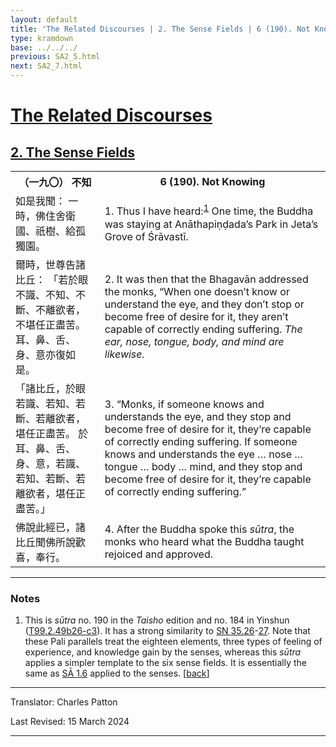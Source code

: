 ```yaml
---
layout: default
title: 'The Related Discourses | 2. The Sense Fields | 6 (190). Not Knowing'
type: kramdown
base: ../../../
previous: SA2_5.html
next: SA2_7.html
---
```


<h1><a href='../index.html'>The Related Discourses</a></h1>
<h2><a href='index.html'>2. The Sense Fields</a></h2>

<table class="trans">
  <th class='ch'>（一九〇） 不知</th>
  <th class='en'>6 (190). Not Knowing</th>
  <tr>
    <td class="ch" title='t99.2.49b26'>如是我聞： 一時，佛住舍衛國、祇樹、給孤獨園。</td>
    <td id='p1'>1. Thus I have heard:<sup id="ref1"><a href="#n1">1</a></sup> One time, the Buddha was staying at Anāthapiṇḍada’s Park in Jeta’s Grove of Śrāvastī.</td>
  </tr>
  <tr>
    <td class="ch" title='t99.2.49b27'>爾時，世尊告諸比丘： 「若於眼不識、不知、不斷、不離欲者，不堪任正盡苦。 耳、鼻、舌、身、意亦復如是。</td>
    <td id='p2'>2. It was then that the Bhagavān addressed the monks, “When one doesn’t know or understand the eye, and they don’t stop or become free of desire for it, they aren’t capable of correctly ending suffering. <em>The ear, nose, tongue, body, and mind are likewise.</em></td>
  </tr>
  <tr>
    <td class="ch" title='t99.2.49b29'>「諸比丘，於眼若識、若知、若斷、若離欲者，堪任正盡苦。 於耳、鼻、舌、身、意，若識、若知、若斷、若離欲者，堪任正盡苦。」</td>
    <td id='p3'>3. “Monks, if someone knows and understands the eye, and they stop and become free of desire for it, they’re capable of correctly ending suffering. If someone knows and understands the eye … nose … tongue … body … mind, and they stop and become free of desire for it, they’re capable of correctly ending suffering.”</td>
  </tr>
  <tr>
    <td class="ch" title='t99.2.49c2'>佛說此經已，諸比丘聞佛所說歡喜，奉行。</td>
    <td id='p4'>4. After the Buddha spoke this <em>sūtra</em>, the monks who heard what the Buddha taught rejoiced and approved.</td>
  </tr>
</table>

<hr/>

<h3 id="notes">Notes</h3>

<ol>
<li id="n1">This is <em>sūtra</em> no. 190 in the <cite>Taisho</cite> edition and no. 184 in Yinshun (<a href="https://cbetaonline.dila.edu.tw/zh/T02n0099_p0049b26" target="_blank">T99.2.49b26-c3</a>). It has a strong similarity to <a href="https://suttacentral.net/sn35.26" target="_blank">SN 35.26</a>-<a href="https://suttacentral.net/sn35.27" target="_blank">27</a>. Note that these Pali parallels treat the eighteen elements, three types of feeling of experience, and knowledge gain by the senses, whereas this <em>sūtra</em> applies a simpler template to the six sense fields. It is essentially the same as <a href="../01/SA1_6.html" target="_blank">SĀ 1.6</a> applied to the senses. [<a href="#ref1">back</a>]</li>
</ol>
<hr/>

<p class="translator">Translator: Charles Patton</p>
<p class='revised'>Last Revised: 15 March 2024</p>

<hr/>